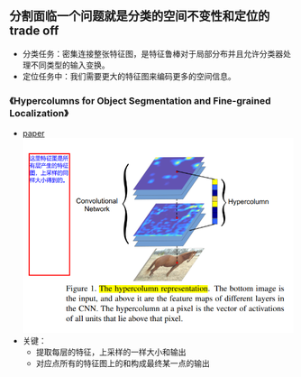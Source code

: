 ## 分割面临一个问题就是分类的空间不变性和定位的trade off

* 分类任务：密集连接整张特征图，是特征鲁棒对于局部分布并且允许分类器处理不同类型的输入变换。
* 定位任务中：我们需要更大的特征图来编码更多的空间信息。

### 《Hypercolumns for Object Segmentation and Fine-grained Localization》
* [paper](paper/2015-Hypercolumns%20for%20Object%20Segmentation%20and%20Fine-grained%20Localization.pdf) \
![](readme/hypercolumn_01.png)
* 关键：
    * 提取每层的特征，上采样的一样大小和输出
    * 对应点所有的特征图上的和构成最终某一点的输出



